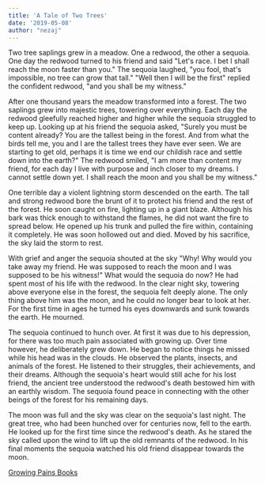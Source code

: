 ```yaml
---
title: 'A Tale of Two Trees'
date: '2019-05-08'
author: "nezaj"
---
```


Two tree saplings grew in a meadow. One a redwood, the other a sequoia. One day the redwood turned to his friend and said "Let's race. I bet I shall reach the moon faster than you." The sequoia laughed, "you fool, that's impossible, no tree can grow that tall." "Well then I will be the first" replied the confident redwood, "and you shall be my witness."

After one thousand years the meadow transformed into a forest. The two saplings grew into majestic trees, towering over everything. Each day the redwood gleefully reached higher and higher while the sequoia struggled to keep up. Looking up at his friend the sequoia asked, "Surely you must be content already? You are the tallest being in the forest. And from what the birds tell me, you and I are the tallest trees they have ever seen. We are starting to get old, perhaps it is time we end our childish race and settle down into the earth?" The redwood smiled, "I am more than content my friend, for each day I live with purpose and inch closer to my dreams. I cannot settle down yet. I shall reach the moon and you shall be my witness."

One terrible day a violent lightning storm descended on the earth. The tall and strong redwood bore the brunt of it to protect his friend and the rest of the forest. He soon caught on fire, lighting up in a giant blaze. Although his bark was thick enough to withstand the flames, he did not want the fire to spread below. He opened up his trunk and pulled the fire within, containing it completely. He was soon hollowed out and died. Moved by his sacrifice, the sky laid the storm to rest.

With grief and anger the sequoia shouted at the sky "Why! Why would you take away my friend. He was supposed to reach the moon and I was supposed to be his witness!" What would the sequoia do now? He had spent most of his life with the redwood. In the clear night sky, towering above everyone else in the forest, the sequoia felt deeply alone. The only thing above him was the moon, and he could no longer bear to look at her. For the first time in ages he turned his eyes downwards and sunk towards the earth. He mourned.

The sequoia continued to hunch over. At first it was due to his depression, for there was too much pain associated with growing up. Over time however, he deliberately grew down. He began to notice things he missed while his head was in the clouds. He observed the plants, insects, and animals of the forest. He listened to their struggles, their achievements, and their dreams. Although the sequoia's heart would still ache for his lost friend, the ancient tree understood the redwood's death bestowed him with an earthly wisdom. The sequoia found peace in connecting with the other beings of the forest for his remaining days.

The moon was full and the sky was clear on the sequoia's last night. The great tree, who had been hunched over for centuries now, fell to the earth. He looked up for the first time since the redwood's death. As he stared the sky called upon the wind to lift up the old remnants of the redwood. In his final moments the sequoia watched his old friend disappear towards the moon.

[Growing Pains Books](https://growingpainsbook.com/)
